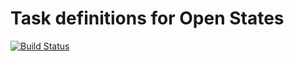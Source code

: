 # Task definitions for Open States

[![Build Status](https://travis-ci.org/openstates/task-definitions.svg?branch=master)](https://travis-ci.org/openstates/task-definitions)

